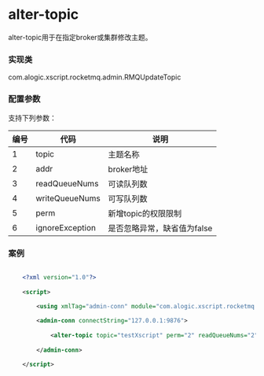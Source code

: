 alter-topic
======================

alter-topic用于在指定broker或集群修改主题。

### 实现类

com.alogic.xscript.rocketmq.admin.RMQUpdateTopic

### 配置参数

支持下列参数：

| 编号 | 代码 | 说明 |
| ---- | ---- | ---- |
| 1 | topic | 主题名称 |
| 2 | addr | broker地址 |
| 3 | readQueueNums | 可读队列数 |
| 4 | writeQueueNums | 可写队列数 |
| 5 | perm | 新增topic的权限限制 |
| 6 | ignoreException | 是否忽略异常，缺省值为false |

### 案例

```xml

	<?xml version="1.0"?>
	
	<script>
	
		<using xmlTag="admin-conn" module="com.alogic.xscript.rocketmq.admin.RMQAdminConn" />

		<admin-conn connectString="127.0.0.1:9876">	
	
			<alter-topic topic="testXscript" perm="2" readQueueNums="2" writeQueueNums="2" addr="127.0.0.1:10911"></alter-topic>
	
		</admin-conn>

	</script>

```